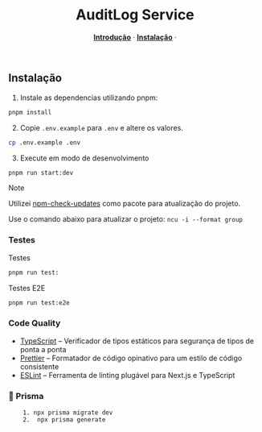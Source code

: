 <h1 align="center">AuditLog Service</h1>

<p align="center">

</p>

<p align="center">
  <a href="#introduction"><strong>Introdução</strong></a> ·
  <a href="#instalacao"><strong>Instalação</strong></a> ·
</p>
<br/>

## Instalação

1. Instale as dependencias utilizando pnpm:

```sh
pnpm install
```

2. Copie `.env.example` para `.env` e altere os valores.

```sh
cp .env.example .env
```

3. Execute em modo de desenvolvimento

```sh
pnpm run start:dev
```

> [!NOTE]
> Utilizei [npm-check-updates](https://www.npmjs.com/package/npm-check-updates) como pacote para atualização do projeto.
>
> Use o comando abaixo para atualizar o projeto: `ncu -i --format group`

### Testes

Testes

```sh
pnpm run test:
```

Testes E2E

```sh
pnpm run test:e2e
```

### Code Quality

-   [TypeScript](https://www.typescriptlang.org/) – Verificador de tipos estáticos para segurança de tipos de ponta a ponta
-   [Prettier](https://prettier.io/) – Formatador de código opinativo para um estilo de código consistente
-   [ESLint](https://eslint.org/) – Ferramenta de linting plugável para Next.js e TypeScript

### 🔧 Prisma

```
    1. npx prisma migrate dev
    2.  npx prisma generate
```
